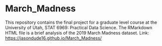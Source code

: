 # March_Madness

This repository contains the final project for a graduate level course at the University of Utah, STAT 6969: Practical Data Science. The RMarkdown HTML file is a brief analysis of the 2019 March Madness dataset. Link: https://jasondude16.github.io/March_Madness/
